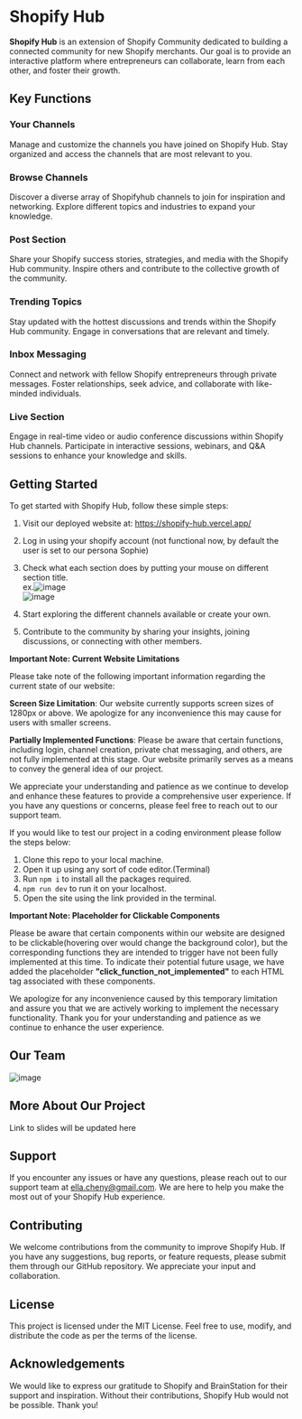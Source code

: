 # Shopify Hub

**Shopify Hub** is an extension of Shopify Community dedicated to building a connected community for new Shopify merchants. Our goal is to provide an interactive platform where entrepreneurs can collaborate, learn from each other, and foster their growth.
## Key Functions
### Your Channels
Manage and customize the channels you have joined on Shopify Hub.
Stay organized and access the channels that are most relevant to you.
### Browse Channels
Discover a diverse array of Shopifyhub channels to join for inspiration and networking.
Explore different topics and industries to expand your knowledge.
### Post Section
Share your Shopify success stories, strategies, and media with the Shopify Hub community.
Inspire others and contribute to the collective growth of the community.
### Trending Topics
Stay updated with the hottest discussions and trends within the Shopify Hub community.
Engage in conversations that are relevant and timely.
### Inbox Messaging
Connect and network with fellow Shopify entrepreneurs through private messages.
Foster relationships, seek advice, and collaborate with like-minded individuals.
### Live Section
Engage in real-time video or audio conference discussions within Shopify Hub channels.
Participate in interactive sessions, webinars, and Q&A sessions to enhance your knowledge and skills.

## Getting Started
To get started with Shopify Hub, follow these simple steps:

1. Visit our deployed website at: https://shopify-hub.vercel.app/
2. Log in using your shopify account (not functional now, by default the user is set to our persona Sophie)
3. Check what each section does by putting your mouse on different section title. 
   <br/>ex.![image](https://github.com/ChenElla/Shopifyhub/assets/69126129/59e02d67-0482-40f0-815f-adb45c61e077) 
   <br/>![image](https://github.com/ChenElla/Shopifyhub/assets/69126129/57daeadd-f02c-46ee-8ddf-5f22523677cb)

4. Start exploring the different channels available or create your own. 
5. Contribute to the community by sharing your insights, joining discussions, or connecting with other members.

**Important Note: Current Website Limitations**

Please take note of the following important information regarding the current state of our website:

**Screen Size Limitation**: Our website currently supports screen sizes of 1280px or above. We apologize for any inconvenience this may cause for users with smaller screens.

**Partially Implemented Functions**: Please be aware that certain functions, including login, channel creation, private chat messaging, and others, are not fully implemented at this stage. Our website primarily serves as a means to convey the general idea of our project.

We appreciate your understanding and patience as we continue to develop and enhance these features to provide a comprehensive user experience. If you have any questions or concerns, please feel free to reach out to our support team.


If you would like to test our project in a coding environment please follow the steps below:

1. Clone this repo to your local machine.
2. Open it up using any sort of code editor.(Terminal)
3. Run ``npm i`` to install all the packages required.
4. `npm run dev` to run it on your localhost.
5. Open the site using the link provided in the terminal.

**Important Note: Placeholder for Clickable Components**

Please be aware that certain components within our website are designed to be clickable(hovering over would change the background color), but the corresponding functions they are intended to trigger have not been fully implemented at this time. To indicate their potential future usage, we have added the placeholder **"click_function_not_implemented"** to each HTML tag associated with these components.

We apologize for any inconvenience caused by this temporary limitation and assure you that we are actively working to implement the necessary functionality. Thank you for your understanding and patience as we continue to enhance the user experience.

## Our Team
![image](https://github.com/ChenElla/Shopifyhub/assets/69126129/b98458a0-3153-4a40-8d7b-0cb955167d8d)

## More About Our Project
Link to slides will be updated here

## Support
If you encounter any issues or have any questions, please reach out to our support team at ella.cheny@gmail.com. We are here to help you make the most out of your Shopify Hub experience.

## Contributing
We welcome contributions from the community to improve Shopify Hub. If you have any suggestions, bug reports, or feature requests, please submit them through our GitHub repository. We appreciate your input and collaboration.

## License
This project is licensed under the MIT License. Feel free to use, modify, and distribute the code as per the terms of the license.

## Acknowledgements
We would like to express our gratitude to Shopify and BrainStation for their support and inspiration. Without their contributions, Shopify Hub would not be possible. Thank you!


